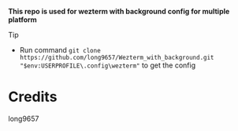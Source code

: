 **This repo is used for wezterm with background config for multiple platform**
>[!TIP]
>- Run command `git clone https://github.com/long9657/Wezterm_with_background.git "$env:USERPROFILE\.config\wezterm"` to get the config
# Credits
long9657
